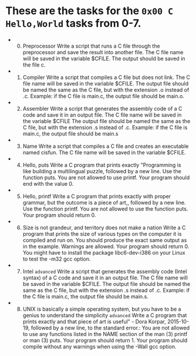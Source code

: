 # These are the tasks for the `0x00 C Hello,World` tasks from 0-7.

- 0. Preprocessor
Write a script that runs a C file through the preprocessor and save the result into another file.
The C file name will be saved in the variable $CFILE.
The output should be saved in the file c.

- 1. Compiler
Write a script that compiles a C file but does not link.
The C file name will be saved in the variable $CFILE.
The output file should be named the same as the C file, but with the extension .o instead of .c.
Example: if the C file is main.c, the output file should be main.o.

- 2. Assembler
Write a script that generates the assembly code of a C code and save it in an output file.
The C file name will be saved in the variable $CFILE
The output file should be named the same as the C file, but with the extension .s instead of .c.
Example: if the C file is main.c, the output file should be main.s

- 3. Name
Write a script that compiles a C file and creates an executable named cisfun.
The C file name will be saved in the variable $CFILE.

- 4. Hello, puts
Write a C program that prints exactly "Programming is like building a multilingual puzzle, followed by a new line.
Use the function puts.
You are not allowed to use printf.
Your program should end with the value 0.

- 5. Hello, printf
Write a C program that prints exactly with proper grammar, but the outcome is a piece of art,, followed by a new line.
Use the function printf.
You are not allowed to use the function puts.
Your program should return 0.

- 6. Size is not grandeur, and territory does not make a nation
Write a C program that prints the size of various types on the computer it is compiled and run on.
You should produce the exact same output as in the example.
Warnings are allowed.
Your program should return 0.
You might have to install the package libc6-dev-i386 on your Linux to test the -m32 gcc option.

- 7. Intel
`advanced`
Write a script that generates the assembly code (Intel syntax) of a C code and save it in an output file.
The C file name will be saved in the variable $CFILE.
The output file should be named the same as the C file, but with the extension .s instead of .c.
Example: if the C file is main.c, the output file should be main.s.

- 8. UNIX is basically a simple operating system, but you have to be a genius to understand the simplicity
`advanced`
Write a C program that prints exactly and that piece of art is useful" - Dora Korpar, 2015-10-19, followed by a new line, to the standard error.:
You are not allowed to use any functions listed in the NAME section of the man (3) printf or man (3) puts.
Your program should return 1.
Your program should compile without any warnings when using the -Wall gcc option.
